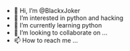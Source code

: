 - 👋 Hi, I’m @BlackxJoker
- 👀 I’m interested in python and hacking
- 🌱 I’m currently learning python
- 💞️ I’m looking to collaborate on ...
- 📫 How to reach me ...

<!---
BlackxJoker/BlackxJoker is a ✨ special ✨ repository because its `README.md` (this file) appears on your GitHub profile.
You can click the Preview link to take a look at your changes.
--->
